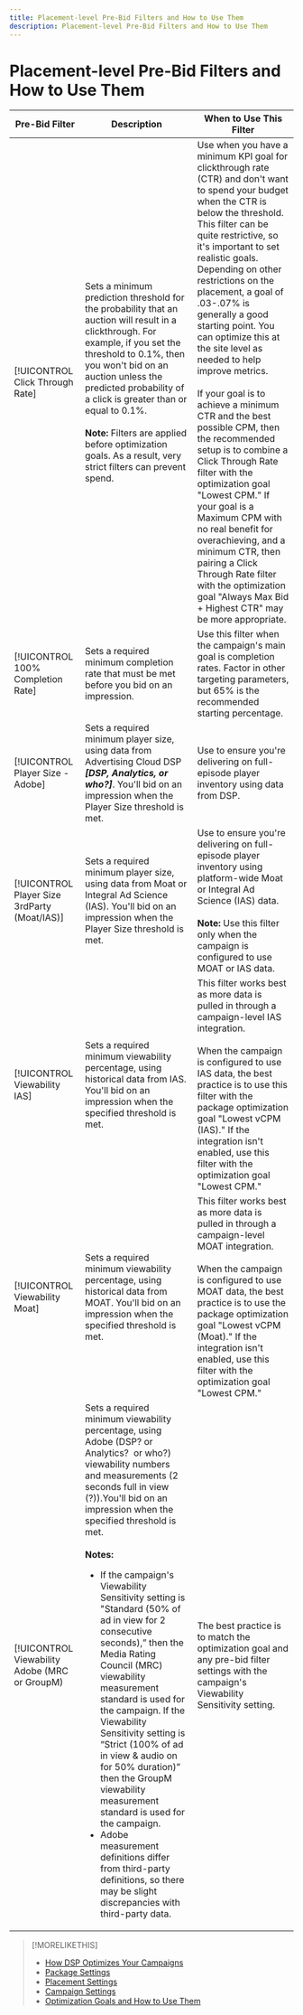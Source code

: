 ```yaml
---
title: Placement-level Pre-Bid Filters and How to Use Them
description: Placement-level Pre-Bid Filters and How to Use Them
---
```


# Placement-level Pre-Bid Filters and How to Use Them

| Pre-Bid Filter | Description | When to Use This Filter|
| ---------------| ----------- | ---------------------- |
| [!UICONTROL Click Through Rate] | Sets a minimum prediction threshold for the probability that an auction will result in a clickthrough. For example, if you set the threshold to 0.1%, then you won't bid on an auction unless the predicted probability of a click is greater than or equal to 0.1%.<br><br><b>Note:</b> Filters are applied before optimization goals. As a result, very strict filters can prevent spend. | Use when you have a minimum KPI goal for clickthrough rate (CTR) and don't want to spend your budget when the CTR is below the threshold. This filter can be quite restrictive, so it's important to set realistic goals. Depending on other restrictions on the placement, a goal of .03-.07% is generally a good starting point. You can optimize this at the site level as needed to help improve metrics.<br><br>If your goal is to achieve a minimum CTR and the best possible CPM, then the recommended setup is to combine a Click Through Rate filter with the optimization goal "Lowest CPM." If your goal is a Maximum CPM with no real benefit for overachieving, and a minimum CTR, then pairing a Click Through Rate filter with the optimization goal "Always Max Bid + Highest CTR" may be more appropriate. |
| [!UICONTROL 100% Completion Rate] | Sets a required minimum completion rate that must be met before you bid on an impression. | Use this filter when the campaign's main goal is completion rates. Factor in other targeting parameters, but 65% is the recommended starting percentage. |
| [!UICONTROL Player Size - Adobe] | Sets a required minimum player size, using data from Advertising Cloud DSP <i><b>[DSP, Analytics, or who?]</b></i>. You'll bid on an impression when the Player Size threshold is met. | Use to ensure you're delivering on full-episode player inventory using data from DSP. |
| [!UICONTROL Player Size 3rdParty (Moat/IAS)] | Sets a required minimum player size, using data from Moat or Integral Ad Science (IAS). You'll bid on an impression when the Player Size threshold is met. | Use to ensure you're delivering on full-episode player inventory using platform-wide Moat or Integral Ad Science (IAS) data.<br><br><b>Note:</b> Use this filter only when the campaign is configured to use MOAT or IAS data. |
| [!UICONTROL Viewability IAS] | Sets a required minimum viewability percentage, using historical data from IAS. You'll bid on an impression when the specified threshold is met. | This filter works best as more data is pulled in through a campaign-level IAS integration.<br><br>When the campaign is configured to use IAS data, the best practice is to use this filter with the package optimization goal "Lowest vCPM (IAS)." If the integration isn't enabled, use this filter with the optimization goal "Lowest CPM." |
| [!UICONTROL Viewability Moat] | Sets a required minimum viewability percentage, using historical data from MOAT. You'll bid on an impression when the specified threshold is met. | This filter works best as more data is pulled in through a campaign-level MOAT integration.<br><br>When the campaign is configured to use MOAT data, the best practice is to use the package optimization goal "Lowest vCPM (Moat)." If the integration isn't enabled, use this filter with the optimization goal "Lowest CPM." |
| [!UICONTROL Viewability Adobe (MRC or GroupM) | Sets a required minimum viewability percentage, using Adobe (DSP? or Analytics?  or who?) viewability numbers and measurements (2 seconds full in view (?)).You'll bid on an impression when the specified threshold is met.<br><br><b>Notes:</b><ul><li>If the campaign's Viewability Sensitivity setting is "Standard (50% of ad in view for 2 consecutive seconds),” then the Media Rating Council (MRC) viewability measurement standard is used for the campaign. If the Viewability Sensitivity setting is “Strict (100% of ad in view & audio on for 50% duration)” then the GroupM viewability measurement standard is used for the campaign.</li><li>Adobe measurement definitions differ from third-party definitions, so there may be slight discrepancies with third-party data.|The best practice is to match the optimization goal and any pre-bid filter settings with the campaign's Viewability Sensitivity setting.</li></ul> |

>[!MORELIKETHIS]
>
>* [How DSP Optimizes Your Campaigns](optimization-how-dsp-optimizes-campaigns.md)
>* [Package Settings](/help/dsp/campaign-management/packages/package-settings.md)
>* [Placement Settings](/help/dsp/campaign-management/placements/placement-settings.md)
>* [Campaign Settings](/help/dsp/campaign-management/campaigns/campaign-settings.md)
>* [Optimization Goals and How to Use Them](optimization-goals.md)
